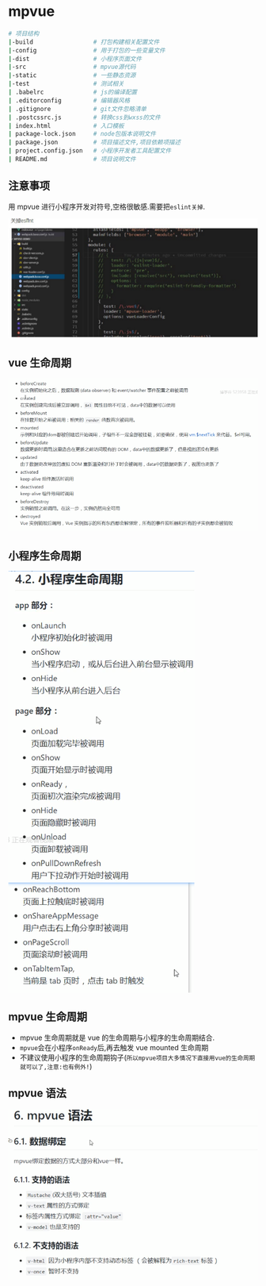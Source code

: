 # mpvue

```bash
# 项目结构
|-build                 # 打包构建相关配置文件
|-config                # 用于打包的一些变量文件
|-dist                  # 小程序页面文件
|-src                   # mpvue源代码
|-static                # 一些静态资源
|-test                  # 测试相关
| .babelrc              # js的编译配置
| .editorconfig         # 编辑器风格
| .gitignore            # git文件忽略清单
| .postcssrc.js         # 转换css到wxss的文件
| index.html            # 入口模板
| package-lock.json     # node包版本说明文件
| package.json          # 项目描述文件,项目依赖项描述
| project.config.json   # 小程序开发者工具配置文件
| README.md             # 项目说明文件
```

## 注意事项

用 mpvue 进行小程序开发对符号,空格很敏感.需要把`eslint关掉`.

![1584624837968](/images/1584624837968.png)

## vue 生命周期

![1584694458666](/images/1584694458666.png)

## 小程序生命周期

![1584694481833](/images/1584694481833.png)

## mpvue 生命周期

- mpvue 生命周期就是 vue 的生命周期与小程序的生命周期结合.
- `mpvue`会在小程序`onReady`后,再去触发 vue mounted 生命周期
- 不建议使用小程序的生命周期钩子(`所以mpvue项目大多情况下直接用vue的生命周期就可以了,注意:也有例外!`)

## mpvue 语法

![1584697077698](/images/1584697077698.png)
